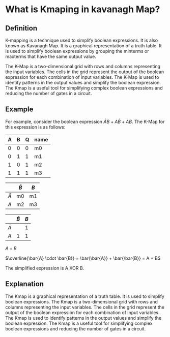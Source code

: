 # What is Kmaping in kavanagh  Map?

## Definition

K-mapping is a technique used to simplify boolean expressions. It is also known as Kavanagh Map. It is a graphical representation of a truth table. It is used to simplify boolean expressions by grouping the minterms or maxterms that have the same output value. 

The K-Map is a two-dimensional grid with rows and columns representing the input variables. The cells in the grid represent the output of the boolean expression for each combination of input variables. The K-Map is used to identify patterns in the output values and simplify the boolean expression. The Kmap is a useful tool for simplifying complex boolean expressions and reducing the number of gates in a circuit.

## Example

For example, consider the boolean expression $\bar{A}B + A\bar{B} + AB$. The K-Map for this expression is as follows:

| A | B | Q | name |
|---|---|---|------|
| 0 | 0 | 0 | m0   |
| 0 | 1 | 1 | m1   |
| 1 | 0 | 1 | m2   |
| 1 | 1 | 1 | m3   |

|           | $\bar{B}$ | $B$ |
|-----------|-----------|-----|
| $\bar{A}$ | m0        | m1  |
| $A$       | m2        | m3  |

|           | $\bar{B}$ | $B$ |
|-----------|-----------|-----|
| $\bar{A}$ |           | 1   |
| $A$       | 1         | 1   |

$A + B$

$\overline{\bar{A} \cdot \bar{B}}  = \bar{\bar{A}} + \bar{\bar{B}} = A + B$

The simplified expression is A XOR B.

## Explanation

The Kmap is a graphical representation of a truth table. It is used to simplify boolean expressions. The Kmap is a two-dimensional grid with rows and columns representing the input variables. The cells in the grid represent the output of the boolean expression for each combination of input variables. The Kmap is used to identify patterns in the output values and simplify the boolean expression. The Kmap is a useful tool for simplifying complex boolean expressions and reducing the number of gates in a circuit.
